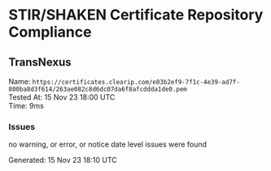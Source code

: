 # STIR/SHAKEN Certificate Repository Compliance

## TransNexus

Name: `https://certificates.clearip.com/e03b2ef9-7f1c-4e39-ad7f-800ba8d3f614/263ae082c8d6dc07da6f8afcddda1de0.pem`\
Tested At: 15 Nov 23 18:00 UTC\
Time: 9ms

### Issues

no warning, or error, or notice date level issues were found

Generated: 15 Nov 23 18:10 UTC